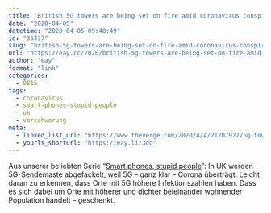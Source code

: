 ```yaml
---
title: "British 5G towers are being set on fire amid coronavirus conspiracy theories"
date: "2020-04-05"
datetime: "2020-04-05 09:48:49"
id: "36437"
slug: "british-5g-towers-are-being-set-on-fire-amid-coronavirus-conspiracy-theories"
url: "https://eay.cc/2020/british-5g-towers-are-being-set-on-fire-amid-coronavirus-conspiracy-theories/"
author: "eay"
format: "link"
categories:
  - 0815
tags:
  - coronavirus
  - smart-phones-stupid-people
  - uk
  - verschworung
meta:
  - linked_list_url: "https://www.theverge.com/2020/4/4/21207927/5g-towers-burning-uk-coronavirus-conspiracy-theory-link"
  - yourls_shorturl: "https://eay.li/3do"
---
```


Aus unserer beliebten Serie “[Smart phones, stupid people](https://eay.cc/tag/smart-phones-stupid-people/)”: In UK werden 5G-Sendemaste abgefackelt, weil 5G – ganz klar – Corona überträgt. Leicht daran zu erkennen, dass Orte mit 5G höhere Infektionszahlen haben. Dass es sich dabei um Orte mit höherer und dichter beieinander wohnender Population handelt – geschenkt.
